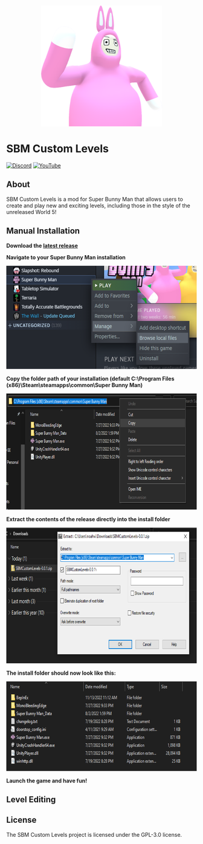 <p align="center">
    <img src="https://github.com/flarfo/SBM-Custom-Levels/blob/master/icon/modicon.png" height="320" width="320">
</p>

# SBM Custom Levels
[![Discord](https://img.shields.io/discord/1012553301843259402?label=Discord&logo=Discord&logoColor=%237289DA&style=plastic)](https://discord.gg/QkmyuTPhbC)
[![YouTube](https://img.shields.io/youtube/channel/subscribers/UCCdz54phrEf-6Bc0KCTmfgw?label=flarfo&logo=Youtube&style=plastic)](https://youtube.com/c/flarfo)

## About
SBM Custom Levels is a mod for Super Bunny Man that allows users to create and play new and exciting levels, including those in the style of the unreleased World 5!

## Manual Installation
**Download the [latest release](https://github.com/flarfo/SBM-Custom-Levels/releases)**

**Navigate to your Super Bunny Man installation**
<p align="left">
    <img src="https://github.com/flarfo/SBM-Custom-Levels/blob/master/icon/install-step2.png" height="273" width="576">
</p>

**Copy the folder path of your installation (default C:\Program Files (x86)\Steam\steamapps\common\Super Bunny Man)**
<p align="left">
    <img src="https://github.com/flarfo/SBM-Custom-Levels/blob/master/icon/install-step3.png" height="307" width="757">
</p>

**Extract the contents of the release directly into the install folder**
<p align="left">
    <img src="https://github.com/flarfo/SBM-Custom-Levels/blob/master/icon/install-step4.png" height="359" width="763">
</p>

**The install folder should now look like this:**
<p align="left">
    <img src="https://github.com/flarfo/SBM-Custom-Levels/blob/master/icon/install-step5.png" height="237" width="662">
</p>

**Launch the game and have fun!**

## Level Editing


## License
The SBM Custom Levels project is licensed under the GPL-3.0 license.
